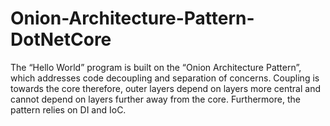 # Onion-Architecture-Pattern-DotNetCore
The “Hello World” program is built on the “Onion Architecture Pattern”, which addresses code decoupling and separation of concerns. Coupling is towards the core therefore, outer layers depend on layers more central and cannot depend on layers further away from the core. Furthermore, the pattern relies on DI and IoC.
